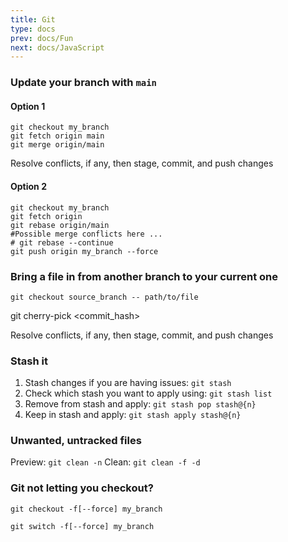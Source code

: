 ```yaml
---
title: Git
type: docs
prev: docs/Fun
next: docs/JavaScript
---
```

### Update your branch with `main`
#### Option 1
```
git checkout my_branch
git fetch origin main
git merge origin/main
```
Resolve conflicts, if any, then stage, commit, and push changes
#### Option 2
```
git checkout my_branch
git fetch origin
git rebase origin/main
#Possible merge conflicts here ...
# git rebase --continue
git push origin my_branch --force
```

### Bring a file in from another branch to your current one
`git checkout source_branch -- path/to/file`

git cherry-pick <commit_hash>

Resolve conflicts, if any, then stage, commit, and push changes

### Stash it
1. Stash changes if you are having issues: `git stash`
2. Check which stash you want to apply using: `git stash list`
3. Remove from stash and apply: `git stash pop stash@{n}`
4. Keep in stash and apply: `git stash apply stash@{n}`

### Unwanted, untracked files
Preview: `git clean -n`
Clean: `git clean -f -d`

### Git not letting you checkout?
`git checkout -f[--force] my_branch`

`git switch -f[--force] my_branch`
